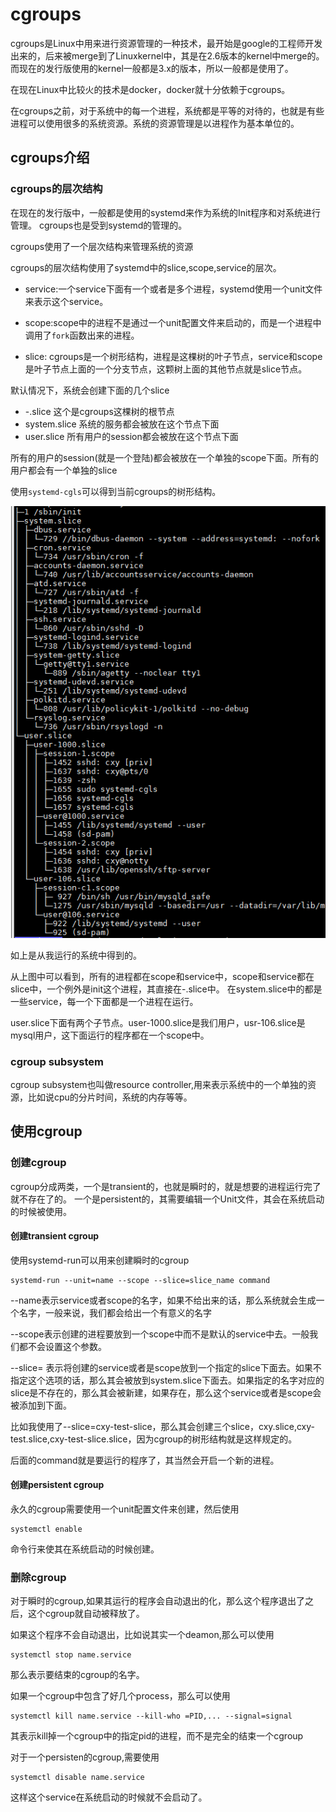 # cgroups

cgroups是Linux中用来进行资源管理的一种技术，最开始是google的工程师开发出来的，后来被merge到了Linuxkernel中，其是在2.6版本的kernel中merge的。而现在的发行版使用的kernel一般都是3.x的版本，所以一般都是使用了。

在现在Linux中比较火的技术是docker，docker就十分依赖于cgroups。

在cgroups之前，对于系统中的每一个进程，系统都是平等的对待的，也就是有些进程可以使用很多的系统资源。系统的资源管理是以进程作为基本单位的。

## cgroups介绍
### cgroups的层次结构
在现在的发行版中，一般都是使用的systemd来作为系统的Init程序和对系统进行管理。
cgroups也是受到systemd的管理的。

cgroups使用了一个层次结构来管理系统的资源

cgroups的层次结构使用了systemd中的slice,scope,service的层次。

* service:一个service下面有一个或者是多个进程，systemd使用一个unit文件来表示这个service。

* scope:scope中的进程不是通过一个unit配置文件来启动的，而是一个进程中调用了`fork`函数出来的进程。

* slice: cgroups是一个树形结构，进程是这棵树的叶子节点，service和scope是叶子节点上面的一个分支节点，这颗树上面的其他节点就是slice节点。

默认情况下，系统会创建下面的几个slice

* -.slice 这个是cgroups这棵树的根节点
* system.slice 系统的服务都会被放在这个节点下面
* user.slice 所有用户的session都会被放在这个节点下面

所有的用户的session(就是一个登陆)都会被放在一个单独的scope下面。所有的用户都会有一个单独的slice

使用`systemd-cgls`可以得到当前cgroups的树形结构。

![](cgroups.png)

如上是从我运行的系统中得到的。

从上图中可以看到，所有的进程都在scope和service中，scope和service都在slice中，一个例外是init这个进程，其直接在-.slice中。
在system.slice中的都是一些service，每一个下面都是一个进程在运行。

user.slice下面有两个子节点。user-1000.slice是我们用户，usr-106.slice是mysql用户，这下面运行的程序都在一个scope中。

### cgroup subsystem
cgroup subsystem也叫做resource controller,用来表示系统中的一个单独的资源，比如说cpu的分片时间，系统的内存等等。

## 使用cgroup
### 创建cgroup
cgroup分成两类，一个是transient的，也就是瞬时的，就是想要的进程运行完了就不存在了的。
一个是persistent的，其需要编辑一个Unit文件，其会在系统启动的时候被使用。

#### 创建transient cgroup
使用systemd-run可以用来创建瞬时的cgroup

	systemd-run --unit=name --scope --slice=slice_name command

--name表示service或者scope的名字，如果不给出来的话，那么系统就会生成一个名字，一般来说，我们都会给出一个有意义的名字

--scope表示创建的进程要放到一个scope中而不是默认的service中去。一般我们都不会设置这个参数。

--slice= 表示将创建的service或者是scope放到一个指定的slice下面去。如果不指定这个选项的话，那么其会被放到system.slice下面去。如果指定的名字对应的slice是不存在的，那么其会被新建，如果存在，那么这个service或者是scope会被添加到下面。

比如我使用了--slice=cxy-test-slice，那么其会创建三个slice，cxy.slice,cxy-test.slice,cxy-test-slice.slice，因为cgroup的树形结构就是这样规定的。

后面的command就是要运行的程序了，其当然会开启一个新的进程。

#### 创建persistent cgroup
永久的cgroup需要使用一个unit配置文件来创建，然后使用

	systemctl enable
命令行来使其在系统启动的时候创建。

### 删除cgroup
对于瞬时的cgroup,如果其运行的程序会自动退出的化，那么这个程序退出了之后，这个cgroup就自动被释放了。

如果这个程序不会自动退出，比如说其实一个deamon,那么可以使用

	systemctl stop name.service

那么表示要结束的cgroup的名字。

如果一个cgroup中包含了好几个process，那么可以使用

	systemctl kill name.service --kill-who =PID,... --signal=signal

其表示kill掉一个cgroup中的指定pid的进程，而不是完全的结束一个cgroup

对于一个persisten的cgroup,需要使用

	systemctl disable name.service

这样这个service在系统启动的时候就不会启动了。
